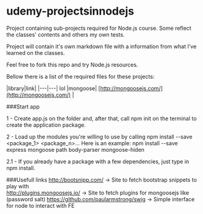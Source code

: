 # udemy-projectsinnodejs

Project containing sub-projects required for Node.js course.
Some reflect the classes' contents and others my own tests.

Project will contain it's own markdown file with a information from what I've learned on the classes.

Feel free to fork this repo and try Node.js resources.

Bellow there is a list of the required files for these projects:

|library|link|
|---|---| lol
|mongoose| [http://mongoosejs.com/](http://mongoosejs.com/) |

###Start app

1 - Create app.js on the folder and, after that, call npm init on the terminal to create
the application package.

2 - Load up the modules you're willing to use by calling npm install --save <package_1> <package_n>...
Here is an example: npm install --save express mongoose path body-parser mongoose-hiden

2.1 - If you already have a package with a few dependencies, just type in npm install.

###Usefull links
 http://bootsnipp.com/ -> Site to fetch bootstrap snippets to play with <br/> 
 http://plugins.mongoosejs.io/ -> Site to fetch plugins for mongoosejs like (password salt)
 https://github.com/paularmstrong/swig -> Simple interface for node to interact with FE
